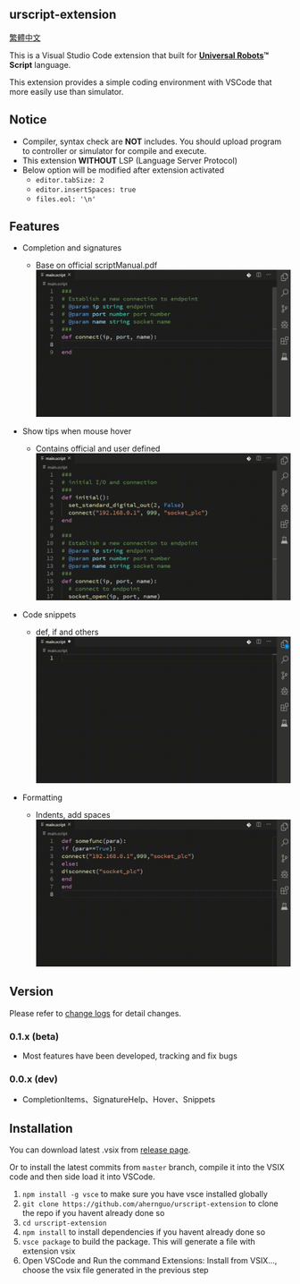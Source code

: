 ## urscript-extension

[繁體中文](README_zhTW.md)

This is a Visual Studio Code extension that built for **[Universal Robots](https://www.universal-robots.com/)™ Script** language.

This extension provides a simple coding environment with VSCode that more easily use than simulator.

## Notice

- Compiler, syntax check are **NOT** includes. You should upload program to controller or simulator for compile and execute.
- This extension **WITHOUT** LSP (Language Server Protocol)
- Below option will be modified after extension activated
  - `editor.tabSize: 2`
  - `editor.insertSpaces: true`
  - `files.eol: '\n'`

## Features

- Completion and signatures
  - Base on official scriptManual.pdf
    ![completion](resources/figures/completion_signatures.gif)

- Show tips when mouse hover
  - Contains official and user defined
    ![hover](resources/figures/hover.gif)

- Code snippets
  - def, if and others
    ![snippet](resources/figures/snippets.gif)

- Formatting
  - Indents, add spaces
    ![format](resources/figures/format.gif)

## Version

Please refer to [change logs](CHANGELOG.md) for detail changes.

### 0.1.x (beta)

- Most features have been developed, tracking and fix bugs

### 0.0.x (dev)

- CompletionItems、SignatureHelp、Hover、Snippets

## Installation

You can download latest .vsix from [release page](https://github.com/ahernguo/urscript-extension/releases).

Or to install the latest commits from `master` branch, compile it into the VSIX code and then side load it into VSCode.

1.  `npm install -g vsce` to make sure you have vsce installed globally
2.  `git clone https://github.com/ahernguo/urscript-extension` to clone the repo if you havent already done so
3.  `cd urscript-extension`
4.  `npm install` to install dependencies if you havent already done so
5.  `vsce package` to build the package. This will generate a file with extension vsix
6.  Open VSCode and Run the command Extensions: Install from VSIX..., choose the vsix file generated in the previous step
